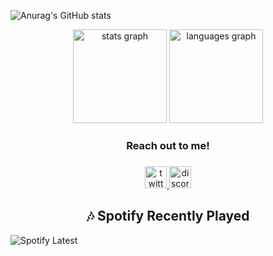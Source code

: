 ![Anurag's GitHub stats](https://github-readme-stats.vercel.app/api?username=VietnamecDevelopment&show_icons=true&theme=radical)

<div align="center">
  <img src="https://github-readme-stats-katkaaa.vercel.app/api?username=vietnamecdevelopment&hide_title=true&hide_rank=true&show_icons=true&include_all_commits=true&count_private=true&disable_animations=false&theme=dracula&locale=en&hide_border=true" height="150" alt="stats graph"  />
  <img src="https://github-readme-stats-katkaaa.vercel.app/api/top-langs?username=vietnamecdevelopment&locale=en&hide_title=false&layout=compact&card_width=320&langs_count=10&theme=dracula&hide_border=true" height="150" alt="languages graph"  />
</div>

<h3 align="center">Reach out to me!</h3>

###

<div align="center">
  <a href="https://twitter.com/vietdev1">
    <img src="https://img.shields.io/static/v1?message=Twitter&logo=twitter&label=&color=1DA1F2&logoColor=white&labelColor=&style=for-the-badge" height="35" alt="twitter logo"  />
  </a>
  <a href="https://discord.com/users/600705576229666822" target="_blank">
    <img src="https://img.shields.io/static/v1?message=Discord&logo=discord&label=&color=7289DA&logoColor=white&labelColor=&style=for-the-badge" height="35" alt="discord logo"  />
  </a>
</div>

<p align="center"> 
  <h2 align="center">🎶 Spotify Recently Played</h2>
  
![Spotify Latest](https://spotify-recently-played-readme.vercel.app/api?user=31nrgzjsuasfyn4cs7ibfpdhi72q)

</p>
